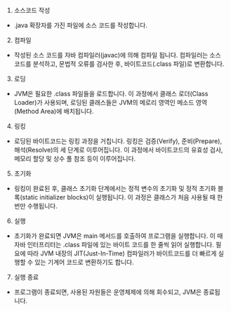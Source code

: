 1. 소스코드 작성
- .java 확장자를 가진 파일에 소스 코드를 작성합니다.

2. 컴파일
- 작성된 소스 코드를 자바 컴파일러(javac)에 의해 컴파일 됩니다. 컴파일러는 소스 코드를 분석하고, 문법적 오류를 검사한 후, 바이트코드(.class 파일)로 변환합니다.

3. 로딩
- JVM은 필요한 .class 파일들을 로드합니다. 이 과정에서 클래스 로더(Class Loader)가 사용되며, 로딩된 클래스들은 JVM의 메로리 영역인 메소드 영역(Method Area)에 배치됩니다.

4. 링킹
- 로딩된 바이트코드는 링킹 과정을 거칩니다. 링킹은 검증(Verify), 준비(Prepare), 해석(Resolve)의 세 단계로 이루어집니다. 이 과정에서 바이트코드의 유효성 검사, 메모리 할당 및 상수 풀 참조 등이 이루어집니다.

5. 초기화
- 링킹이 완료된 후, 클래스 초기화 단계에서는 정적 변수의 초기화 및 정적 초기화 블록(static initializer blocks)이 실행됩니다. 이 과정은 클래스가 처음 사용될 때 한 번만 수행됩니다.

6. 실행
- 초기화가 완료되면 JVM은 main 메서드를 호출하여 프로그램을 실행합니다. 이 때 자바 인터프리터는 .class 파일에 있는 바이트 코드를 한 줄씩 읽어 실행합니다. 필요에 따라 JVM 내장의 JIT(Just-In-Time) 컴파일러가 바이트코드를 더 빠르게 실행할 수 있는 기계어 코드로 변환하기도 합니다.

7. 실행 종료
- 프로그램이 종료되면, 사용된 자원들은 운영체제에 의해 회수되고, JVM은 종료됩니다.